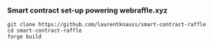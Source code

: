 ### Smart contract set-up powering webraffle.xyz 

```
git clone https://github.com/laurentknauss/smart-contract-raffle
cd smart-contract-raffle
forge build
```